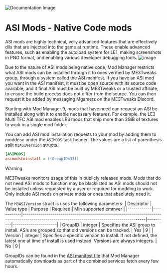 ![Documentation Image](images/documentation_header.png)

# ASI Mods - Native Code mods
ASI mods are highly technical, very advanced features that are effectively dlls that are injected into the game at runtime. These enable advanced features, such as enabling the autoload system for LE1, making screenshots in PNG format, and enabling various developer debugging tools.
![image](https://github.com/ME3Tweaks/ME3TweaksModManager/assets/2738836/db5ae3b7-843f-41f7-8b0f-2fcc0a257478)

Due to the nature of ASI mods being native code, Mod Manager restricts what ASI mods can be installed through it to ones verified by ME3Tweaks group, through a system called the ASI manifest. If you have an ASI mod you want in the ASI manifest, it must be open source with its source code available, and it final ASI must be built by ME3Tweaks or a trusted affiliate, to ensure the build process does not differ from the source. You can then request it be added by messaging Mgamerz on the ME3Tweaks Discord.

Starting with Mod Manager 9, mods that have need can request an ASI be installed along with it to enable necessary features. For example, the LE3 Multi TFC ASI mod enables LE3 mods that ship more than 2GiB of textures to work in a single mod folder.

You can add ASI mod installation requests to your mod by adding them to moddesc under the `ASIMODS` task header. The values are a list of parenthesis split `M3ASIVersion` structs.

```ini
[ASIMODS]
asimodstoinstall = ((GroupID=33))
```

>[!WARNING]
>ME3Tweaks monitors usage of this in publicly released mods. Mods that do not need ASI mods to function may be blacklisted as ASI mods should not be installed unless requested by a user or required for modding to work. Only include ASI mods on private mods or ones that absolutely need it. 

The `M3ASIVersion` struct is uses the following parameters:
| Descriptor | Value type | Purpose                                                                                                                                   | Required | Min supported cmmver |
|------------|------------|-------------------------------------------------------------------------------------------------------------------------------------------|----------|----------------------|
| GroupID    | integer    | Specifies the ASI group to install. ASIs are grouped so that old versions can be tracked.                                                 | Yes      | 9                    |
| Version    | integer    | Specifies a specific version to install. If not defined, the latest one at time of install is used instead. Versions are always integers. | No       | 9                    |

GroupIDs can be found in the [ASI manifest file](https://me3tweaks.com/mods/asi/getmanifest?AllGames=1) that Mod Manager automatically downloads as part of the combined services fetch every few hours.
